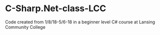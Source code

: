# C-Sharp.Net-class-LCC
Code created from 1/8/18-5/6-18 in a beginner level C# course at Lansing Community College
